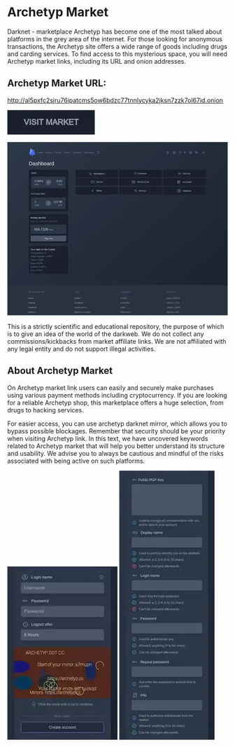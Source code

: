 # Archetyp Market
Darknet - marketplace Archetyp has become one of the most talked about platforms in the grey area of the internet. For those looking for anonymous transactions, the Archetyp site offers a wide range of goods including drugs and carding services. To find access to this mysterious space, you will need Archetyp market links, including its URL and onion addresses.

## Archetyp Market URL:


http://al5pxfc2sjru76ipatcms5ow6bdzc77tnnlycyka2jksn7zzk7ol67id.onion

[<img src="/assets/peforxue.webp" width="200">](http://al5pxfc2sjru76ipatcms5ow6bdzc77tnnlycyka2jksn7zzk7ol67id.onion)

<a href="http://al5pxfc2sjru76ipatcms5ow6bdzc77tnnlycyka2jksn7zzk7ol67id.onion"><img src="/assets/erarneu.webp" alt="image" style="max-width: 100%;"><a>

This is a strictly scientific and educational repository, the purpose of which is to give an idea of the world of the darkweb. We do not collect any commissions/kickbacks from market affiliate links. We are not affiliated with any legal entity and do not support illegal activities.

## About Archetyp Market

On Archetyp market link users can easily and securely make purchases using various payment methods including cryptocurrency. If you are looking for a reliable Archetyp shop, this marketplace offers a huge selection, from drugs to hacking services.

For easier access, you can use archetyp darknet mirror, which allows you to bypass possible blockages. Remember that security should be your priority when visiting Archetyp link. In this text, we have uncovered keywords related to Archetyp market that will help you better understand its structure and usability. We advise you to always be cautious and mindful of the risks associated with being active on such platforms.

<a href="http://al5pxfc2sjru76ipatcms5ow6bdzc77tnnlycyka2jksn7zzk7ol67id.onion"><img src="/assets/tophechap.webp" alt="image" style="max-width: 100%;"><a>  <a href="http://al5pxfc2sjru76ipatcms5ow6bdzc77tnnlycyka2jksn7zzk7ol67id.onion"><img src="/assets/rinlegi.webp" alt="image" style="max-width: 100%;"><a>